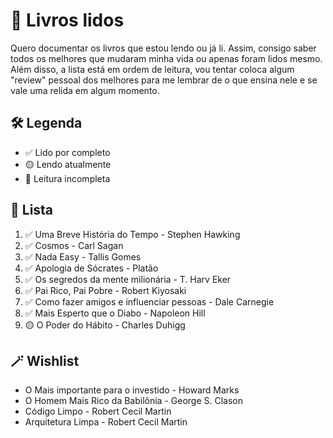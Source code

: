 # 📖 Livros lidos
Quero documentar os livros que estou lendo ou já li. Assim, consigo saber todos os melhores que mudaram minha vida ou apenas foram lidos mesmo. Além disso, a lista está em ordem de leitura, vou tentar coloca algum "review" pessoal dos melhores para me lembrar de o que ensina nele e se vale uma relida em algum momento.

## 🛠️ Legenda
- ✅ Lido por completo
- 🟡 Lendo atualmente
- 🔴 Leitura incompleta

## 📜 Lista
1. ✅ Uma Breve História do Tempo - Stephen Hawking
2. ✅ Cosmos - Carl Sagan
3. ✅ Nada Easy - Tallis Gomes
4. ✅ Apologia de Sócrates - Platão
5. ✅ Os segredos da mente milionária - T. Harv Eker
6. ✅ Pai Rico, Pai Pobre - Robert Kiyosaki
7. ✅ Como fazer amigos e influenciar pessoas - Dale Carnegie
8. ✅ Mais Esperto que o Diabo - Napoleon Hill
9. 🟡 O Poder do Hábito - Charles Duhigg

## 🪄 Wishlist
- O Mais importante para o investido - Howard Marks
- O Homem Mais Rico da Babilônia - George S. Clason
- Código Limpo - Robert Cecil Martin
- Arquitetura Limpa - Robert Cecil Martin
